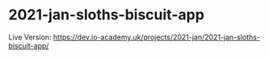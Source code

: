 # 2021-jan-sloths-biscuit-app
Live Version: https://dev.io-academy.uk/projects/2021-jan/2021-jan-sloths-biscuit-app/
